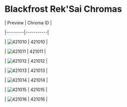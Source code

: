 # Blackfrost Rek'Sai Chromas


| Preview | Chroma ID |

|---------|-----------|

| ![421010](https://raw.communitydragon.org/latest/plugins/rcp-be-lol-game-data/global/default/v1/champion-chroma-images/421/421010.png) | 421010 |

| ![421011](https://raw.communitydragon.org/latest/plugins/rcp-be-lol-game-data/global/default/v1/champion-chroma-images/421/421011.png) | 421011 |

| ![421012](https://raw.communitydragon.org/latest/plugins/rcp-be-lol-game-data/global/default/v1/champion-chroma-images/421/421012.png) | 421012 |

| ![421013](https://raw.communitydragon.org/latest/plugins/rcp-be-lol-game-data/global/default/v1/champion-chroma-images/421/421013.png) | 421013 |

| ![421014](https://raw.communitydragon.org/latest/plugins/rcp-be-lol-game-data/global/default/v1/champion-chroma-images/421/421014.png) | 421014 |

| ![421015](https://raw.communitydragon.org/latest/plugins/rcp-be-lol-game-data/global/default/v1/champion-chroma-images/421/421015.png) | 421015 |

| ![421016](https://raw.communitydragon.org/latest/plugins/rcp-be-lol-game-data/global/default/v1/champion-chroma-images/421/421016.png) | 421016 |